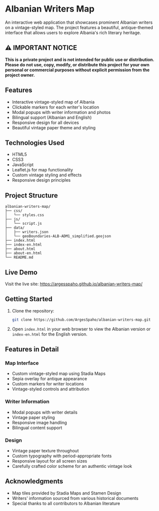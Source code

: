 # Albanian Writers Map

An interactive web application that showcases prominent Albanian writers on a vintage-styled map. The project features a beautiful, antique-themed interface that allows users to explore Albania's rich literary heritage.

## ⚠️ IMPORTANT NOTICE

**This is a private project and is not intended for public use or distribution. Please do not use, copy, modify, or distribute this project for your own personal or commercial purposes without explicit permission from the project owner.**

## Features

- Interactive vintage-styled map of Albania
- Clickable markers for each writer's location
- Modal popups with writer information and photos
- Bilingual support (Albanian and English)
- Responsive design for all devices
- Beautiful vintage paper theme and styling

## Technologies Used

- HTML5
- CSS3
- JavaScript
- Leaflet.js for map functionality
- Custom vintage styling and effects
- Responsive design principles

## Project Structure

```
albanian-writers-map/
├── css/
│   └── styles.css
├── js/
│   └── script.js
├── data/
│   ├── writers.json
│   └── geoBoundaries-ALB-ADM1_simplified.geojson
├── index.html
├── index-en.html
├── about.html
├── about-en.html
└── README.md
```

## Live Demo

Visit the live site: https://argesspaho.github.io/albanian-writers-map/

## Getting Started

1. Clone the repository:
   ```bash
   git clone https://github.com/ArgesSpaho/albanian-writers-map.git
   ```

2. Open `index.html` in your web browser to view the Albanian version
   or `index-en.html` for the English version.

## Features in Detail

### Map Interface
- Custom vintage-styled map using Stadia Maps
- Sepia overlay for antique appearance
- Custom markers for writer locations
- Vintage-styled controls and attribution

### Writer Information
- Modal popups with writer details
- Vintage paper styling
- Responsive image handling
- Bilingual content support

### Design
- Vintage paper texture throughout
- Custom typography with period-appropriate fonts
- Responsive layout for all screen sizes
- Carefully crafted color scheme for an authentic vintage look

## Acknowledgments

- Map tiles provided by Stadia Maps and Stamen Design
- Writers' information sourced from various historical documents
- Special thanks to all contributors to Albanian literature 